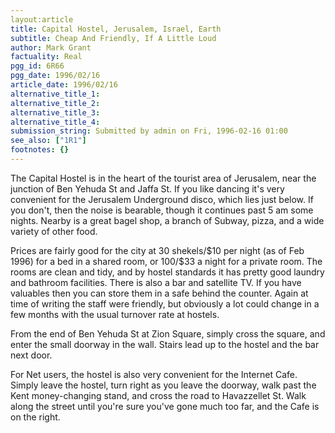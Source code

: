 ```yaml
---
layout:article
title: Capital Hostel, Jerusalem, Israel, Earth
subtitle: Cheap And Friendly, If A Little Loud
author: Mark Grant
factuality: Real
pgg_id: 6R66
pgg_date: 1996/02/16
article_date: 1996/02/16
alternative_title_1: 
alternative_title_2: 
alternative_title_3: 
alternative_title_4: 
submission_string: Submitted by admin on Fri, 1996-02-16 01:00
see_also: ["1R1"]
footnotes: {}
---
```

<div>
<p>The Capital Hostel is in the heart of the tourist area of Jerusalem, near the junction of Ben Yehuda St and Jaffa St. If you like dancing it's very convenient for the Jerusalem Underground disco, which lies just below. If you don't, then the noise is bearable, though it continues past 5 am some nights. Nearby is a great bagel shop, a branch of Subway, pizza, and a wide variety of other food.</p>
<p>Prices are fairly good for the city at 30 shekels/$10 per night (as of Feb 1996) for a bed in a shared room, or 100/$33 a night for a private room. The rooms are clean and tidy, and by hostel standards it has pretty good laundry and bathroom facilities. There is also a bar and satellite TV. If you have valuables then you can store them in a safe behind the counter. Again at time of writing the staff were friendly, but obviously a lot could change in a few months with the usual turnover rate at hostels.</p>
<p>From the end of Ben Yehuda St at Zion Square, simply cross the square, and enter the small doorway in the wall. Stairs lead up to the hostel and the bar next door.</p>
<p>For Net users, the hostel is also very convenient for the Internet Cafe. Simply leave the hostel, turn right as you leave the doorway, walk past the Kent money-changing stand, and cross the road to Havazzellet St. Walk along the street until you're sure you've gone much too far, and the Cafe is on the right.</p>
</div>

